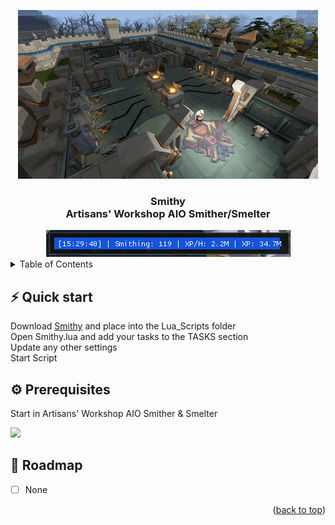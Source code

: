 <a name="readme-top"></a>
<div align="center">
  <a href="https://github.com/higgins-dotcom/lua-scripts">
    <img src="images/logo.png" alt="Logo">
  </a>
  <h3 align="center">Smithy<br>Artisans' Workshop AIO Smither/Smelter</h3>

  <img src="images/bar.png" alt="GUI">

  
</div>


<!-- TABLE OF CONTENTS -->
<details>
  <summary>Table of Contents</summary>
  <ol>
    <li>
      <a href="#quick-start">Quick start</a>
      <ul>
        <li><a href="#prerequisites">Prerequisites</a></li>
      </ul>
    </li>
    <li><a href="#roadmap">Roadmap</a></li>
  </ol>
</details>

## ⚡️ Quick start

Download [Smithy](Smithy.lua) and place into the Lua_Scripts folder<br>
Open Smithy.lua and add your tasks to the TASKS section<br>
Update any other settings<br>
Start Script

## ⚙️ Prerequisites

Start in Artisans' Workshop
AIO Smither & Smelter

<img src="code.png">

## 📝 Roadmap

- [ ] None

<p align="right">(<a href="#readme-top">back to top</a>)</p>